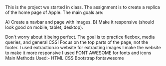 This is the project we started in class. The assignment is to create a replica of the home page of Apple. The main goals are:

A) Create a navbar and page with images.
B) Make it responsive (should look good on mobile, tablet, desktop).

Don't worry about it being perfect. The goal is to practice flexbox, media queries, and general CSS! Focus on the top parts of the page, not the footer.
I used extraction.io website for extracting images
I make the website to make it more responsive
I used FONT AWESOME for fonts and icons 
Main Methods Used:-
HTML
CSS
Bootstrap
fontawesome
